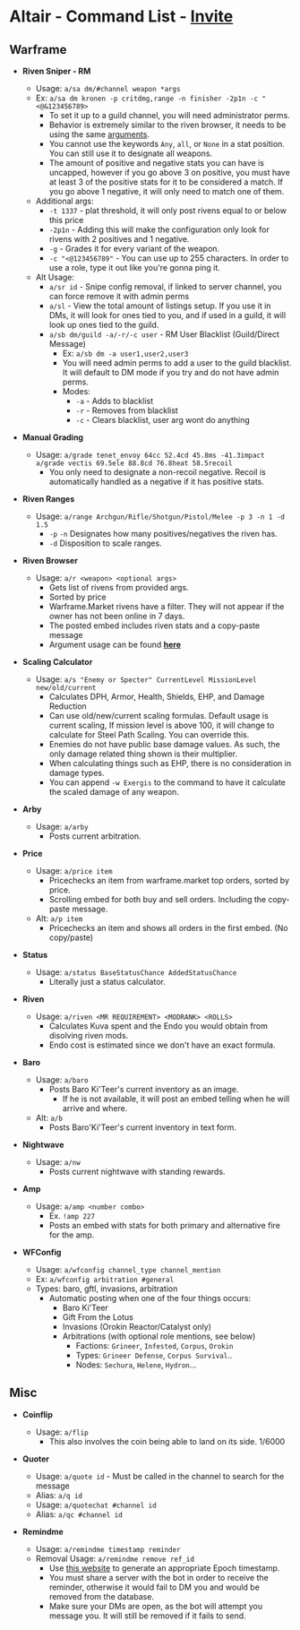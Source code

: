 
# Altair - Command List - [Invite](https://discord.com/oauth2/authorize?client_id=522879744786563075&permissions=0&scope=bot)
## Warframe
- **Riven Sniper - RM**
	- Usage: `a/sa dm/#channel weapon *args`
	- Ex: `a/sa dm kronen -p critdmg,range -n finisher -2p1n -c "<@&123456789>`
	 	- To set it up to a guild channel, you will need administrator perms.
	 	- Behavior is extremely similar to the riven browser, it needs to be using the same [arguments](https://github.com/empdarkness/altair/blob/master/rm.md).
	 	- You cannot use the keywords `Any`, `all`, or `None` in a stat position. You can still use it to designate all weapons.
		- The amount of positive and negative stats you can have is uncapped, however if you go above 3 on positive, you must have at least 3 of the positive stats for it to be considered a match. If you go above 1 negative, it will only need to match one of them.
	- Additional args: 
	 	- `-t 1337` - plat threshold, it will only post rivens equal to or below this price
	 	- `-2p1n` - Adding this will make the configuration only look for rivens with 2 positives and 1 negative.
	 	- `-g` - Grades it for every variant of the weapon.
	 	- `-c "<@123456789"` - You can use up to 255 characters. In order to use a role, type it out like you're gonna ping it.
	- Alt Usage:
	 	- `a/sr id` - Snipe config removal, if linked to server channel, you can force remove it with admin perms
	 	- `a/sl` - View the total amount of listings setup. If you use it in DMs, it will look for ones tied to you, and if used in a guild, it will look up ones tied to the guild.
	 	- `a/sb dm/guild -a/-r/-c user` - RM User Blacklist (Guild/Direct Message)
	 		- Ex: `a/sb dm -a user1,user2,user3`
			- You will need admin perms to add a user to the guild blacklist. It will default to DM mode if you try and do not have admin perms.
			- Modes:
				- `-a` - Adds to blacklist
				- `-r` - Removes from blacklist
				- `-c` - Clears blacklist, user arg wont do anything

- **Manual Grading**
	- Usage: `a/grade tenet_envoy 64cc 52.4cd 45.8ms -41.3impact` `a/grade vectis 69.5ele 88.8cd 76.8heat 58.5recoil`
		- You only need to designate a non-recoil negative. Recoil is automatically handled as a negative if it has positive stats.
		
- **Riven Ranges**
	- Usage: `a/range Archgun/Rifle/Shotgun/Pistol/Melee -p 3 -n 1 -d 1.5`
		- `-p` `-n` Designates how many positives/negatives the riven has.
		- `-d` Disposition to scale ranges.

- **Riven Browser**
	- Usage: `a/r <weapon> <optional args>`
		- Gets list of rivens from provided args.
		- Sorted by price
		- Warframe.Market rivens have a filter. They will not appear if the owner has not been online in 7 days.
		- The posted embed includes riven stats and a copy-paste message
		- Argument usage can be found [**here**](https://github.com/empdarkness/altair/blob/master/rm.md)
		
- **Scaling Calculator**  
	 - Usage: `a/s "Enemy or Specter" CurrentLevel MissionLevel new/old/current`
		 - Calculates DPH, Armor, Health, Shields, EHP, and Damage Reduction
		 - Can use old/new/current scaling formulas. Default usage is current scaling, If mission level is above 100, it will change to calculate for Steel Path Scaling. You can override this.
		 - Enemies do not have public base damage values. As such, the only damage related thing shown is their multiplier.
		 - When calculating things such as EHP, there is no consideration in damage types. 
		 - You can append `-w Exergis` to the command to have it calculate the scaled damage of any weapon.
- **Arby**
	- Usage: `a/arby`
		- Posts current arbitration.
- **Price**
	- Usage: `a/price item`
		- Pricechecks an item from warframe.market top orders, sorted by price.
		- Scrolling embed for both buy and sell orders. Including the copy-paste message.
	- Alt: `a/p item`
		- Pricechecks an item and shows all orders in the first embed. (No copy/paste)
- **Status**
	- Usage: `a/status BaseStatusChance AddedStatusChance`
		- Literally just a status calculator.
- **Riven**
	- Usage: `a/riven <MR REQUIREMENT> <MODRANK> <ROLLS>`
		- Calculates Kuva spent and the Endo you would obtain from disolving riven mods.
		- Endo cost is estimated since we don't have an exact formula.
- **Baro**
	- Usage: `a/baro`
		- Posts Baro Ki'Teer's current inventory as an image.
			- If he is not available, it will post an embed telling when he will arrive and where.
	- Alt: `a/b`
		- Posts Baro'Ki'Teer's current inventory in text form.
- **Nightwave**
	- Usage: `a/nw`
		- Posts current nightwave with standing rewards.
- **Amp**
	- Usage: `a/amp <number combo>`
		- Ex. `!amp 227`
		- Posts an embed with stats for both primary and alternative fire for the amp.
- **WFConfig**
	- Usage: `a/wfconfig channel_type channel_mention`
	- Ex: `a/wfconfig arbitration #general`
	- Types: baro, gftl, invasions, arbitration
		- Automatic posting when one of the four things occurs:
			- Baro Ki'Teer
			- Gift From the Lotus
			- Invasions (Orokin Reactor/Catalyst only)
			- Arbitrations (with optional role mentions, see below)
				- Factions: `Grineer`, `Infested`, `Corpus`, `Orokin`
				- Types: `Grineer Defense`, `Corpus Survival`..
				- Nodes: `Sechura`, `Helene`, `Hydron`...
## Misc
- **Coinflip**
	- Usage: `a/flip`
		- This also involves the coin being able to land on its side. 1/6000
- **Quoter**
	- Usage: `a/quote id` - Must be called in the channel to search for the message
	- Alias: `a/q id`
	- Usage: `a/quotechat #channel id`
	- Alias: `a/qc #channel id`

- **Remindme**
	- Usage: `a/remindme timestamp reminder`
	- Removal Usage: `a/remindme remove ref_id`
		- Use [this website](https://www.epochconverter.com/) to generate an appropriate Epoch timestamp.
		- You must share a server with the bot in order to receive the reminder, otherwise it would fail to DM you and would be removed from the database.
		- Make sure your DMs are open, as the bot will attempt you message you. It will still be removed if it fails to send.
